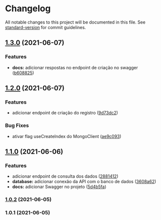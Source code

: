 # Changelog

All notable changes to this project will be documented in this file. See [standard-version](https://github.com/conventional-changelog/standard-version) for commit guidelines.

## [1.3.0](https://github.com/pedromdev/api-busca-registros/compare/v1.2.0...v1.3.0) (2021-06-07)


### Features

* **docs:** adicionar respostas no endpoint de criação no swagger ([b608825](https://github.com/pedromdev/api-busca-registros/commit/b60882586d47cdff7d9818aadb20efe2a1fa2858))

## [1.2.0](https://github.com/pedromdev/api-busca-registros/compare/v1.1.0...v1.2.0) (2021-06-07)


### Features

* adicionar endpoint de criação do registro ([9d73dc2](https://github.com/pedromdev/api-busca-registros/commit/9d73dc2dfaa1ed9ca5446d6084b08438cc73f8a4))


### Bug Fixes

* ativar flag useCreateIndex do MongoClient ([ae9c093](https://github.com/pedromdev/api-busca-registros/commit/ae9c09321394ad7055adec9743b2c1d31f0562bc))

## [1.1.0](https://github.com/pedromdev/api-busca-registros/compare/v1.0.2...v1.1.0) (2021-06-06)


### Features

* adicionar endpoint de consulta dos dados ([2881412](https://github.com/pedromdev/api-busca-registros/commit/28814120ac8f4e452c41562671e3d9ea3bb64e4b))
* **database:** adicionar conexão da API com o banco de dados ([3608a62](https://github.com/pedromdev/api-busca-registros/commit/3608a62397feef66c32892c7c696558ba005988c))
* **docs:** adicionar Swagger no projeto ([5d4b5fa](https://github.com/pedromdev/api-busca-registros/commit/5d4b5fa5c3f2b4d803410b690d685946088fd38a))

### [1.0.2](https://github.com/pedromdev/api-busca-registros/compare/v1.0.1...v1.0.2) (2021-06-05)

### 1.0.1 (2021-06-05)

